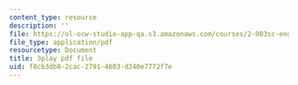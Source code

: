 ```yaml
---
content_type: resource
description: ''
file: https://ol-ocw-studio-app-qa.s3.amazonaws.com/courses/2-003sc-engineering-dynamics-fall-2011/f8cb3db82cac27914603d240e7772f7e_1xJJu5p3dD0.pdf
file_type: application/pdf
resourcetype: Document
title: 3play pdf file
uid: f8cb3db8-2cac-2791-4603-d240e7772f7e
---
```

